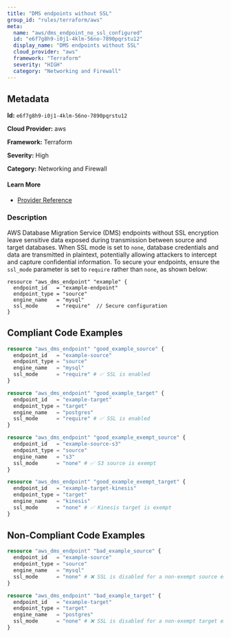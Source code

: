 ```yaml
---
title: "DMS endpoints without SSL"
group_id: "rules/terraform/aws"
meta:
  name: "aws/dms_endpoint_no_ssl_configured"
  id: "e6f7g8h9-i0j1-4klm-56no-7890pqrstu12"
  display_name: "DMS endpoints without SSL"
  cloud_provider: "aws"
  framework: "Terraform"
  severity: "HIGH"
  category: "Networking and Firewall"
---
```

## Metadata

**Id:** `e6f7g8h9-i0j1-4klm-56no-7890pqrstu12`

**Cloud Provider:** aws

**Framework:** Terraform

**Severity:** High

**Category:** Networking and Firewall

#### Learn More

 - [Provider Reference](https://registry.terraform.io/providers/hashicorp/aws/latest/docs/resources/dms_endpoint#ssl_mode)

### Description

 AWS Database Migration Service (DMS) endpoints without SSL encryption leave sensitive data exposed during transmission between source and target databases. When SSL mode is set to `none`, database credentials and data are transmitted in plaintext, potentially allowing attackers to intercept and capture confidential information. To secure your endpoints, ensure the `ssl_mode` parameter is set to `require` rather than `none`, as shown below:

```
resource "aws_dms_endpoint" "example" {
  endpoint_id   = "example-endpoint"
  endpoint_type = "source"
  engine_name   = "mysql"
  ssl_mode      = "require"  // Secure configuration
}
```


## Compliant Code Examples
```terraform
resource "aws_dms_endpoint" "good_example_source" {
  endpoint_id   = "example-source"
  endpoint_type = "source"
  engine_name   = "mysql"
  ssl_mode      = "require" # ✅ SSL is enabled
}

resource "aws_dms_endpoint" "good_example_target" {
  endpoint_id   = "example-target"
  endpoint_type = "target"
  engine_name   = "postgres"
  ssl_mode      = "require" # ✅ SSL is enabled
}
```

```terraform
resource "aws_dms_endpoint" "good_example_exempt_source" {
  endpoint_id   = "example-source-s3"
  endpoint_type = "source"
  engine_name   = "s3"
  ssl_mode      = "none" # ✅ S3 source is exempt
}

resource "aws_dms_endpoint" "good_example_exempt_target" {
  endpoint_id   = "example-target-kinesis"
  endpoint_type = "target"
  engine_name   = "kinesis"
  ssl_mode      = "none" # ✅ Kinesis target is exempt
}

```
## Non-Compliant Code Examples
```terraform
resource "aws_dms_endpoint" "bad_example_source" {
  endpoint_id   = "example-source"
  endpoint_type = "source"
  engine_name   = "mysql"
  ssl_mode      = "none" # ❌ SSL is disabled for a non-exempt source endpoint
}

resource "aws_dms_endpoint" "bad_example_target" {
  endpoint_id   = "example-target"
  endpoint_type = "target"
  engine_name   = "postgres"
  ssl_mode      = "none" # ❌ SSL is disabled for a non-exempt target endpoint
}

```